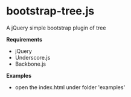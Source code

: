 bootstrap-tree.js
===============

A jQuery simple bootstrap plugin of tree

**Requirements**
* jQuery
* Underscore.js
* Backbone.js

**Examples**
* open the index.html under folder 'examples'